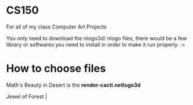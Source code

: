 # CS150
For all of my class Computer Art Projects

You only need to download the nlogo3d/ nlogo files, there would be a few library or softwares you need to install in order to make it run properly. :>

# How to choose files
Math's Beauty in Desert is the **render-cacti.netlogo3d**

Jewel of Forest |
